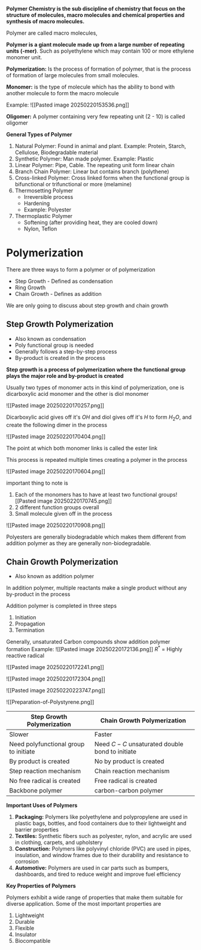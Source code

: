 
**Polymer Chemistry is the sub discipline of chemistry that focus on the structure of molecules, macro molecules and chemical properties and synthesis of macro molecules.**

Polymer are called macro molecules,

**Polymer is a giant molecule made up from a large number of repeating units (-mer)**. Such as polyethylene which may contain 100 or more ethylene monomer unit.

**Polymerization:** Is the process of formation of polymer, that is the process of formation of large molecules from small molecules.

**Monomer:** is the type of molecule which has the ability to bond with another molecule to form the macro molecule

Example:
![[Pasted image 20250220153536.png]]


**Oligomer:** A polymer containing very few repeating unit (2 - 10) is called oligomer

**General Types of Polymer**
1. Natural Polymer: Found in animal and plant. Example: Protein, Starch, Cellulose, Biodegradable material
2. Synthetic Polymer: Man made polymer. Example: Plastic
3. Linear Polymer: Pipe, Cable. The repeating unit form linear chain
4. Branch Chain Polymer: Linear but contains branch (polythene)
5. Cross-linked Polymer: Cross linked forms when the functional group is bifunctional or trifunctional or more (melamine)
6. Thermosetting Polymer
	- Irreversible process
	- Hardening
	- Example: Polyester
7. Thermoplastic Polymer
	- Softening (after providing heat, they are cooled down)
	- Nylon, Teflon



# Polymerization


There are three ways to form a polymer or of polymerization
- Step Growth - Defined as condensation
- Ring Growth
- Chain Growth - Defines as addition

We are only going to discuss about step growth and chain growth

## Step Growth Polymerization

- Also known as condensation
- Poly functional group is needed
- Generally follows a step-by-step process
- By-product is created in the process

**Step growth is a process of polymerization where the functional group plays the major role and by-product is created**

Usually two types of monomer acts in this kind of polymerization, one is dicarboxylic acid monomer and the other is diol monomer

![[Pasted image 20250220170257.png]]

Dicarboxylic acid gives off it's $OH$ and diol gives off it's $H$ to form $H_2O$, and create the following dimer in the process

![[Pasted image 20250220170404.png]]

The point at which both monomer links is called the ester link

This process is repeated multiple times creating a polymer in the process

![[Pasted image 20250220170604.png]]

important thing to note is
1. Each of the monomers has to have at least two functional groups![[Pasted image 20250220170745.png]]
2. 2 different function groups overall
3. Small molecule given off in the process


![[Pasted image 20250220170908.png]]

Polyesters are generally biodegradable which makes them different from addition polymer as they are generally non-biodegradable.


## Chain Growth Polymerization

- Also known as addition polymer

In addition polymer, multiple reactants make a single product without any by-product in the process

Addition polymer is completed in three steps
1. Initiation
2. Propagation
3. Termination

Generally, unsaturated Carbon compounds show addition polymer formation
Example:
![[Pasted image 20250220172136.png]]
$R^*$ = Highly reactive radical

![[Pasted image 20250220172241.png]]

![[Pasted image 20250220172304.png]]

![[Pasted image 20250220223747.png]]

![[Preparation-of-Polystyrene.png]]


| Step Growth Polymerization            | Chain Growth Polymerization                    |
| ------------------------------------- | ---------------------------------------------- |
| Slower                                | Faster                                         |
| Need polyfunctional group to initiate | Need $C-C$ unsaturated double bond to initiate |
| By product is created                 | No by product is created                       |
| Step reaction mechanism               | Chain reaction mechanism                       |
| No free radical is created            | Free radical is created                        |
| Backbone polymer                      | carbon-carbon polymer                          |


**Important Uses of Polymers**

1. **Packaging:** Polymers like polyethylene and polypropylene are used in plastic bags, bottles, and food containers due to their lightweight and barrier properties
2. **Textiles:** Synthetic fibers such as polyester, nylon, and acrylic are used in clothing, carpets, and upholstery
3. **Construction:** Polymers like polyvinyl chloride (PVC) are used in pipes, insulation, and window frames due to their durability and resistance to corrosion
4. **Automotive:** Polymers are used in car parts such as bumpers, dashboards, and tired to reduce weight and improve fuel efficiency


**Key Properties of Polymers**

Polymers exhibit a wide range of properties that make them suitable for diverse application. Some of the most important properties are
1. Lightweight
2. Durable
3. Flexible
4. Insulator
5. Biocompatible